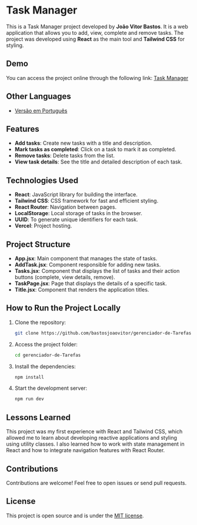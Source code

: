 # Task Manager

This is a Task Manager project developed by **João Vitor Bastos**. It is a web application that allows you to add, view, complete and remove tasks. The project was developed using **React** as the main tool and **Tailwind CSS** for styling.

## Demo

You can access the project online through the following link:
[Task Manager](https://gerenciador-de-Tarefas-gold.vercel.app/)

## Other Languages

- [Versão em Português](README_pt-BR.md)

## Features

- **Add tasks**: Create new tasks with a title and description.
- **Mark tasks as completed**: Click on a task to mark it as completed.
- **Remove tasks**: Delete tasks from the list.
- **View task details**: See the title and detailed description of each task.

## Technologies Used

- **React**: JavaScript library for building the interface.
- **Tailwind CSS**: CSS framework for fast and efficient styling.
- **React Router**: Navigation between pages.
- **LocalStorage**: Local storage of tasks in the browser.
- **UUID**: To generate unique identifiers for each task.
- **Vercel**: Project hosting.

## Project Structure

- **App.jsx**: Main component that manages the state of tasks.
- **AddTask.jsx**: Component responsible for adding new tasks.
- **Tasks.jsx**: Component that displays the list of tasks and their action buttons (complete, view details, remove).
- **TaskPage.jsx**: Page that displays the details of a specific task.
- **Title.jsx**: Component that renders the application titles.

## How to Run the Project Locally

1. Clone the repository:
   ```bash
   git clone https://github.com/bastosjoaovitor/gerenciador-de-Tarefas.git

2. Access the project folder:
   ```bash
   cd gerenciador-de-Tarefas

3. Install the dependencies:
   ```bash
   npm install

4. Start the development server:
   ```bash
   npm run dev

## Lessons Learned

This project was my first experience with React and Tailwind CSS, which allowed me to learn about developing reactive applications and styling using utility classes. I also learned how to work with state management in React and how to integrate navigation features with React Router.

## Contributions

Contributions are welcome! Feel free to open issues or send pull requests.

## License

This project is open source and is under the [MIT license](LICENSE).